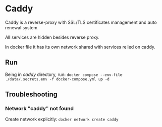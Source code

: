 # Caddy

Caddy is a reverse-proxy with SSL/TLS certificates management and auto renewal system.

All services are hidden besides reverse proxy.

In docker file it has its own network shared with services relied on caddy.

## Run

Being in *caddy* directory, run:
`docker compose --env-file ./data/.secrets.env -f docker-compose.yml up -d`

## Troubleshooting

### Network "caddy" not found

Create network explicitly: `docker network create caddy`
